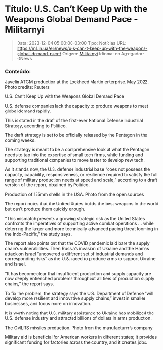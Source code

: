 # Título: U.S. Can’t Keep Up with the Weapons Global Demand Pace - Militarnyi

>Data: 2023-12-04 05:00:00-03:00
>Tipo: Notícias
>URL: https://mil.in.ua/en/news/u-s-can-t-keep-up-with-the-weapons-global-demand-pace/
>Origem: [Militarnyi](https://mil.in.ua)
>Idioma: en
>Agregador: GNews

### Conteúdo:

Javelin ATGM production at the Lockheed Martin enterprise. May 2022. Photo credits: Reuters

U.S. Can’t Keep Up with the Weapons Global Demand Pace

U.S. defense companies lack the capacity to produce weapons to meet global demand rapidly.

This is stated in the draft of the first-ever National Defense Industrial Strategy, according to Politico.

The draft strategy is set to be officially released by the Pentagon in the coming weeks.

The strategy is meant to be a comprehensive look at what the Pentagon needs to tap into the expertise of small tech firms, while funding and supporting traditional companies to move faster to develop new tech.

As it stands now, the U.S. defense industrial base “does not possess the capacity, capability, responsiveness, or resilience required to satisfy the full range of military production needs at speed and scale,” according to a draft version of the report, obtained by Politico.

Production of 155mm shells in the USA. Photo from the open sources

The report notes that the United States builds the best weapons in the world but can’t produce them quickly enough.

“This mismatch presents a growing strategic risk as the United States confronts the imperatives of supporting active combat operations … while deterring the larger and more technically advanced pacing threat looming in the Indo-Pacific,” the study says.

The report also points out that the COVID pandemic laid bare the supply chain’s vulnerabilities. Then Russia’s invasion of Ukraine and the Hamas attack on Israel “uncovered a different set of industrial demands and corresponding risks” as the U.S. raced to produce arms to support Ukraine and Israel.

“It has become clear that insufficient production and supply capacity are now deeply entrenched problems throughout all tiers of production supply chains,” the report says.

To fix the problem, the strategy says the U.S. Department of Defense “will develop more resilient and innovative supply chains,” invest in smaller businesses, and focus more on innovation.

It is worth noting that U.S. military assistance to Ukraine has mobilized the U.S. defense industry and attracted billions of dollars in arms production.

The GMLRS missiles production. Photo from the manufacturer’s company

Military aid is beneficial for American workers in different states; it provides significant funding for factories across the country, and it creates jobs.
